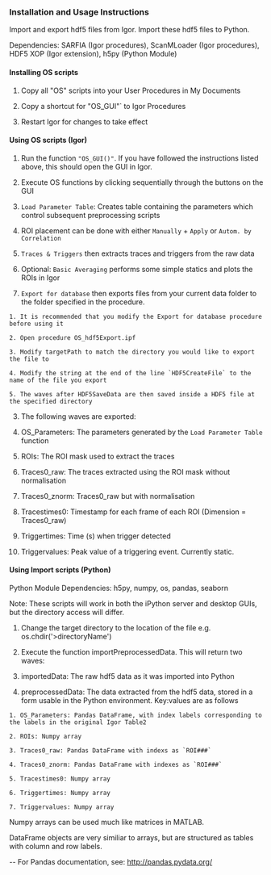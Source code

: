 ### Installation and Usage Instructions
Import and export hdf5 files from Igor. Import these hdf5 files to Python.

Dependencies: SARFIA (Igor procedures), ScanMLoader (Igor procedures), HDF5 XOP (Igor extension), h5py (Python Module)


#### Installing OS scripts

1. Copy all "OS" scripts into your User Procedures in My Documents

2. Copy a shortcut for "OS_GUI"` to Igor Procedures

3. Restart Igor for changes to take effect


#### Using OS scripts (Igor)

1. Run the function `"OS_GUI()"`. If you have followed the instructions listed above, this should open the GUI in Igor.

2. Execute OS functions by clicking sequentially through the buttons on the GUI

  1. `Load Parameter Table`: Creates table containing the parameters which control subsequent preprocessing scripts

  2. ROI placement can be done with either `Manually` + `Apply` or `Autom. by Correlation`

  3. `Traces & Triggers` then extracts traces and triggers from the raw data

  4. Optional: `Basic Averaging` performs some simple statics and plots the ROIs in Igor

  5. `Export for database` then exports files from your current data folder to the folder specified in the procedure.

    1. It is recommended that you modify the Export for database procedure before using it

    2. Open procedure OS_hdf5Export.ipf

    3. Modify targetPath to match the directory you would like to export the file to

    4. Modify the string at the end of the line `HDF5CreateFile` to the name of the file you export

    5. The waves after HDF5SaveData are then saved inside a HDF5 file at the specified directory

3. The following waves are exported:

  1. OS_Parameters: The parameters generated by the `Load Parameter Table` function

  2. ROIs: The ROI mask used to extract the traces

  3. Traces0_raw: The traces extracted using the ROI mask without normalisation

  4. Traces0_znorm: Traces0_raw but with normalisation

  5. Tracestimes0: Timestamp for each frame of each ROI (Dimension = Traces0_raw)

  6. Triggertimes: Time (s) when trigger detected

  7. Triggervalues: Peak value of a triggering event. Currently static.


#### Using Import scripts (Python)

Python Module Dependencies: h5py, numpy, os, pandas, seaborn

Note: These scripts will work in both the iPython server and desktop GUIs, but the directory access will differ.

1. Change the target directory to the location of the file e.g. os.chdir('>directoryName')

2. Execute the function importPreprocessedData. This will return two waves:

  1. importedData: The raw hdf5 data as it was imported into Python

  2. preprocessedData: The data extracted from the hdf5 data, stored in a form usable in the Python environment. Key:values are as follows

    1. OS_Parameters: Pandas DataFrame, with index labels corresponding to the labels in the original Igor Table2

    2. ROIs: Numpy array

    3. Traces0_raw: Pandas DataFrame with indexs as `ROI###`

    4. Traces0_znorm: Pandas DataFrame with indexes as `ROI###`

    5. Tracestimes0: Numpy array

    6. Triggertimes: Numpy array

    7. Triggervalues: Numpy array

Numpy arrays can be used much like matrices in MATLAB.

DataFrame objects are very similiar to arrays, but are structured as tables with column and row labels.

-- For Pandas documentation, see: http://pandas.pydata.org/
